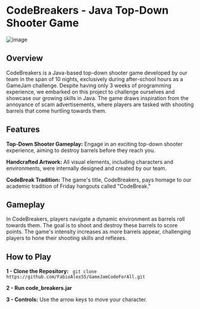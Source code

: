 # CodeBreakers - Java Top-Down Shooter Game

![image](https://github.com/FabioAlex55/GameJamCodeForAll/assets/140112580/fe7a31ba-ac7b-4d7d-bfff-528b1cec88d6)

## Overview
CodeBreakers is a Java-based top-down shooter game developed by our team in the span of 10 nights, exclusively during after-school hours as a GameJam challenge. Despite having only 3 weeks of programming experience, we embarked on this project to challenge ourselves and showcase our growing skills in Java. The game draws inspiration from the annoyance of scam advertisements, where players are tasked with shooting barrels that come hurtling towards them.


## Features

**Top-Down Shooter Gameplay:** Engage in an exciting top-down shooter experience, aiming to destroy barrels before they reach you.

**Handcrafted Artwork:** All visual elements, including characters and environments, were internally designed and created by our team.

**CodeBreak Tradition:** The game's title, CodeBreakers, pays homage to our academic tradition of Friday hangouts called "CodeBreak."


## Gameplay
In CodeBreakers, players navigate a dynamic environment as barrels roll towards them. The goal is to shoot and destroy these barrels to score points. The game's intensity increases as more barrels appear, challenging players to hone their shooting skills and reflexes.


## How to Play
**1 - Clone the Repository:** ``` git clone https://github.com/FabioAlex55/GameJamCodeForAll.git```

**2 - Run code_breakers.jar**

**3 - Controls:** Use the arrow keys to move your character.

